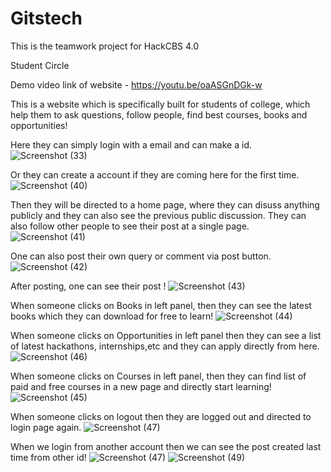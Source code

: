 # Gitstech

This is the teamwork project for HackCBS 4.0

Student Circle

Demo video link of website - https://youtu.be/oaASGnDGk-w

This is a website which is specifically built for students of college, which help them to ask questions, follow people, find best courses, books and opportunities!

Here they can simply login with a email and can make a id.
![Screenshot (33)](https://user-images.githubusercontent.com/89355345/139580993-ec94786d-c26d-4925-886f-4e8b80195329.png)
 
 Or they can create a account if they are coming here for the first time.
![Screenshot (40)](https://user-images.githubusercontent.com/89355345/139581106-5969e837-fa27-4154-8b42-a5009bb48127.png)

Then they will be directed to a home page, where they can disuss anything publicly and they can also see the previous public discussion. They can also follow other people to see their post at a single page.
![Screenshot (41)](https://user-images.githubusercontent.com/89355345/139581197-0f379e11-afa7-4fc6-9aa8-b7d15ee5eafc.png)

One can also post their own query or comment via post button.
![Screenshot (42)](https://user-images.githubusercontent.com/89355345/139581331-9945c046-a730-4541-aed1-dfd1fd3cbf8f.png)

After posting, one can see their post !
![Screenshot (43)](https://user-images.githubusercontent.com/89355345/139581437-fe37259a-f07c-4dce-a42f-c9e8a324551e.png)

When someone clicks on Books in left panel, then they can see the latest books which they can download for free to learn!
![Screenshot (44)](https://user-images.githubusercontent.com/89355345/139581526-6c244e0b-a4cd-4d52-ab80-1b0463fb48a1.png)

When someone clicks on Opportunities in left panel then they can see a list of latest hackathons, internships,etc and they can apply directly from here.![Screenshot (46)](https://user-images.githubusercontent.com/89355345/139581586-601a217f-c59c-4b36-bbdb-968962d583f1.png)

When someone clicks on Courses in left panel, then they can find list of paid and free courses in a new page and directly start learning!
![Screenshot (45)](https://user-images.githubusercontent.com/89355345/139581626-26d55806-dc4c-4f7d-b7c2-f9740282bb34.png)

When someone clicks on logout then they are logged out and directed to login page again.
![Screenshot (47)](https://user-images.githubusercontent.com/89355345/139581676-562f70da-f2a0-44de-93c2-ca623ba7a7ca.png)

When we login from another account then we can see the post created last time from other id!
![Screenshot (47)](https://user-images.githubusercontent.com/89355345/139581755-5aff43c9-2003-49df-9c8c-06697723b841.png)
![Screenshot (49)](https://user-images.githubusercontent.com/89355345/139581782-d3849e57-6a13-40ce-a176-7280baee3242.png)

